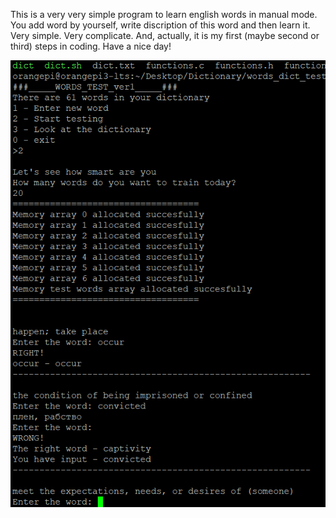 This is a very very simple program to learn english words in manual mode. You add word by yourself, write discription of this word and then learn it. Very simple. Very complicate. And, actually, it is my first (maybe second or third) steps in coding. Have a nice day!

![alt text](https://github.com/Lazabuda/Lazabuda/blob/main/Word_dict.png?raw=true)
